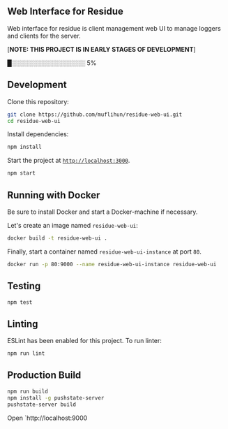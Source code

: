 ## Web Interface for Residue

Web interface for residue is client management web UI to manage loggers and clients for the server.

   [**NOTE: THIS PROJECT IS IN EARLY STAGES OF DEVELOPMENT**]

   █░░░░░░░░░░░░░░░░░ 5%

## Development

Clone this repository:

```sh
git clone https://github.com/muflihun/residue-web-ui.git
cd residue-web-ui
```

Install dependencies:

```sh
npm install
```

Start the project at [`http://localhost:3000`](http://localhost:3000).

```sh
npm start
```

## Running with Docker

Be sure to install Docker and start a Docker-machine if necessary.

Let's create an image named `residue-web-ui`:

```sh
docker build -t residue-web-ui .
```

Finally, start a container named `residue-web-ui-instance` at port `80`.

```sh
docker run -p 80:9000 --name residue-web-ui-instance residue-web-ui
```

## Testing

```sh
npm test
```

## Linting

ESLint has been enabled for this project. To run linter:

```sh
npm run lint
```

## Production Build

```sh
npm run build
npm install -g pushstate-server
pushstate-server build
```

Open `http://localhost:9000
